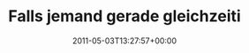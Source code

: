 ---
retweeted: false
source: <a href="http://twitter.com" rel="nofollow">Twitter Web Client</a>
entities:
  hashtags: []
  symbols: []
  user_mentions: []
  urls: []
display_text_range:
- '0'
- '135'
favorite_count: '0'
id_str: '65407245340512257'
truncated: false
retweet_count: '0'
id: '65407245340512257'
created_at: Tue May 03 13:27:57 +0000 2011
favorited: false
full_text: 'Falls jemand gerade gleichzeitig VIM lernt und ein Wallpaper sucht: http://naleid.com/blog/2010/10/04/vim-movement-shortcuts-wallpaper/'
lang: de
tags:
- pesos:twitter
date: '2011-05-03T13:27:57+00:00'
src: https://twitter.com/bascht/status/65407245340512257
original_url: https://twitter.com/bascht/status/65407245340512257
type: twitter_tweet
text: 'Falls jemand gerade gleichzeitig VIM lernt und ein Wallpaper sucht: http://naleid.com/blog/2010/10/04/vim-movement-shortcuts-wallpaper/'
title: Falls jemand gerade gleichzeiti

---